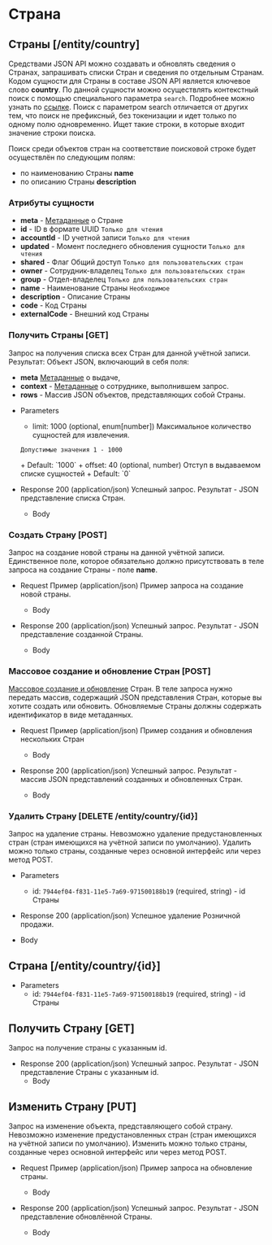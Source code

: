 <!-- include(metadata.apib) -->

# Страна
## Страны [/entity/country]
Средствами JSON API можно создавать и обновлять сведения о Странах, запрашивать списки Стран и сведения по отдельным Странам. Кодом сущности для Страны в составе JSON API является ключевое слово **country**.
По данной сущности можно осуществлять контекстный поиск с помощью специального параметра `search`. Подробнее можно узнать по [ссылке](/api/remap/1.2/doc/index.html#header-контекстный-поиск). Поиск с параметром search отличается от других тем, что поиск не префиксный, без токенизации и идет только по одному полю одновременно. Ищет такие строки, в которые входит значение строки поиска.

Поиск среди объектов стран на соответствие поисковой строке будет осуществлён по следующим полям:
+ по наименованию Страны **name**
+ по описанию Страны **description**

### Атрибуты сущности
+ **meta** - [Метаданные](/api/remap/1.2/doc/index.html#header-метаданные) о Стране
+ **id** - ID в формате UUID `Только для чтения`
+ **accountId** - ID учетной записи `Только для чтения`
+ **updated** - Момент последнего обновления сущности `Только для чтения`
+ **shared** - Флаг Общий доступ `Только для пользовательских стран`
+ **owner** - Сотрудник-владелец `Только для пользовательских стран`
+ **group** - Отдел-владелец `Только для пользовательских стран`
+ **name** - Наименование Страны `Необходимое`
+ **description** - Описание Страны
+ **code** - Код Страны
+ **externalCode** - Внешний код Страны


### Получить Страны [GET]
Запрос на получения списка всех Стран для данной учётной записи.
Результат: Объект JSON, включающий в себя поля:
- **meta** [Метаданные](/api/remap/1.2/doc/index.html#header-метаданные) о выдаче,
- **context** - [Метаданные](/api/remap/1.2/doc/index.html#header-метаданные) о сотруднике, выполнившем запрос.
- **rows** - Массив JSON объектов, представляющих собой Страны.

+ Parameters
  + limit: 1000 (optional, enum[number])
  Максимальное количество сущностей для извлечения.
  <p>
    <code>Допустимые значения 1 - 1000</code>
  </p>
      + Default: `1000`
  + offset: 40 (optional, number)
    Отступ в выдаваемом списке сущностей
      + Default: `0`

+ Response 200 (application/json)
Успешный запрос. Результат - JSON представление списка Стран.
  + Body
        <!-- include(body/country/get_list.json) -->

### Создать Страну [POST]
Запрос на создание новой страны на данной учётной записи.
Единственное поле, которое обязательно должно присутствовать в теле запроса
на создание Страны - поле **name**.
+ Request Пример (application/json)
Пример запроса на создание новой страны.
  + Body
        <!-- include(body/country/post_request.json) -->

+ Response 200 (application/json)
Успешный запрос. Результат - JSON представление созданной Страны.
  + Body
        <!-- include(body/country/post_response.json) -->

### Массовое создание и обновление Стран [POST]
[Массовое создание и обновление](/api/remap/1.2/doc/index.html#header-создание-и-обновление-нескольких-объектов) Стран.
В теле запроса нужно передать массив, содержащий JSON представления Стран, которые вы хотите создать или обновить.
Обновляемые Страны должны содержать идентификатор в виде метаданных.

+ Request Пример (application/json)
Пример создания и обновления нескольких Стран
  + Body
        <!-- include(body/country/post_massive_request.json) -->

+ Response 200 (application/json)
Успешный запрос. Результат - массив JSON представлений созданных и обновленных Стран.
  + Body
        <!-- include(body/country/post_massive_response.json) -->

### Удалить Страну [DELETE /entity/country/{id}]
Запрос на удаление страны. Невозможно удаление предустановленных стран (стран имеющихся на учётной записи по умолчанию).
Удалить можно только страны, созданные через основной интерфейс или через метод POST.
+ Parameters
  + id: `7944ef04-f831-11e5-7a69-971500188b19` (required, string) - id Страны

+ Response 200 (application/json)
Успешное удаление Розничной продажи.
+ Body

## Страна [/entity/country/{id}]
+ Parameters
  + id: `7944ef04-f831-11e5-7a69-971500188b19` (required, string) - id Страны

## Получить Страну [GET]
Запрос на получение страны с указанным id.
+ Response 200 (application/json)
Успешный запрос. Результат - JSON представление Страны с указанным id.
  + Body
        <!-- include(body/country/get_by_id.json) -->

## Изменить Страну [PUT]
Запрос на изменение объекта, представляющего собой страну. Невозможно изменение предустановленных стран (стран имеющихся на учётной записи по умолчанию).
Изменить можно только страны, созданные через основной интерфейс или через метод POST.

+ Request Пример (application/json)
Пример запроса на обновление страны.
  + Body
        <!-- include(body/country/put_request.json) -->

+ Response 200 (application/json)
Успешный запрос. Результат - JSON представление обновлённой Страны.
  + Body
        <!-- include(body/country/put_response.json) -->
